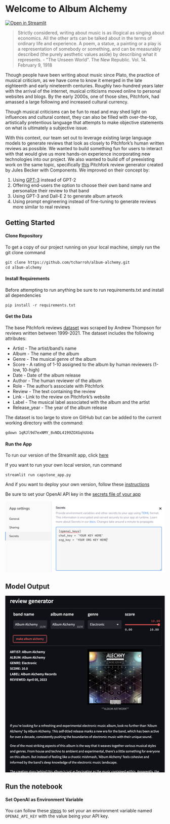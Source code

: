 # Welcome to Album Alchemy
[![Open in Streamlit](https://static.streamlit.io/badges/streamlit_badge_black_white.svg)](https://album-alchemy.streamlit.app/)

<!-- <img width="160" alt="team-logo" src="https://user-images.githubusercontent.com/125633146/219563170-bf5c5073-2114-4cdb-9c51-d86149d96af3.png">
[Image generated using Stable Diffusion] -->

> Strictly considered, writing about music is as illogical as singing about economics. All the other arts can be talked about in the terms of ordinary life and experience. A poem, a statue, a painting or a play is a representation of somebody or something, and can be measurably described (the purely aesthetic values aside) by describing what it represents. - "The Unseen World". The New Republic. Vol. 14. February 9, 1918

Though people have been writing about music since Plato, the practice of musical criticism, as we have come to know it emerged in the late eighteenth and early nineteenth centuries. Roughly two-hundred years later with the arrival of the internet, musical criticisms moved online to personal websites and blogs. By the early 2000s, one of those sites, Pitchfork, had amassed a large following and increased cultural currency.

Though musical criticisms can be fun to read and may shed light on influences and cultural context, they can also be filled with over-the-top, artistically pretentious language that attempts to make objective statements on what is ultimately a subjective issue. 

With this context, our team set out to leverage existing large language models to generate reviews that look as closely to Pitchfork’s human written reviews as possible.  We wanted to build something fun for users to interact with that would give us more hands-on experience incorporating new technologies into our project.  We also wanted to build off of preexisting work on the same topic, specifically [this](https://components.one/documentation/gpt-2-pitchfork-generator-tutorial) Pitchfork review generator created by Jules Becker with Components.  We improved on their concept by:
   1. Using [GPT-3](https://openai.com/blog/chatgpt) instead of GPT-2
   2. Offering end-users the option to choose their own band name and personalize their review to that band
   3. Using GPT-3 and Dall-E 2 to generate album artwork
   4. Using prompt engineering instead of fine-tuning to generate reviews more similar to real reviews

## Getting Started

#### Clone Repository

To get a copy of our project running on your local machine, simply run the git clone command

```
git clone https://github.com/tcharroh/album-alchemy.git
cd album-alchemy
```

#### Install Requirements

Before attempting to run anything be sure to run requirements.txt and install all dependencies

```
pip install -r requirements.txt
```

#### Get the Data

The base Pitchfork reviews [dataset](https://components.one/datasets/pitchfork-reviews-dataset) was scraped by Andrew Thompson for reviews written between 1999-2021. The dataset includes the following attributes:

   - Artist - The artist/band’s name
   - Album	- The name of the album
   - Genre	- The musical genre of the album
   - Score	- A rating of 1-10 assigned to the album by human reviewers (1-low, 10-high)
   - Date - Date of the album release
   - Author	- The human reviewer of the album
   - Role - The author’s associate with Pitchfork 
   - Review - The text containing the review	
   - Link - Link to the review on Pitchfork’s website
   - Label - The musical label associated with the album and the artist
   - Release_year - The year of the album release

The dataset is too large to store on GitHub but can be added to the current working directory with the command:

```
gdown 1qRJl9d7exNMY_8vNDL4199ZOXGqhUU4a
```

#### Run the App

To run our version of the Streamlit app, click [here](https://0-kbo-album-alchemy-capstone-app-0a12n5.streamlit.app/)

If you want to run your own local version, run command

```
streamlit run capstone_app.py
```

And if you want to deploy your own version, follow these [instructions](https://docs.streamlit.io/streamlit-community-cloud/get-started/deploy-an-app)

Be sure to set your OpenAI API key in the [secrets file of your app](https://docs.streamlit.io/streamlit-community-cloud/get-started/deploy-an-app/connect-to-data-sources/secrets-management)

![Secrets](secrets_file_sample.png)


## Model Output

![Sample](sample_aa.png)


## Run the notebook
#### Set OpenAI as Environment Variable
You can follow these [steps](https://www.twilio.com/blog/2017/01/how-to-set-environment-variables.html#:~:text=After%20%24Env%20%2C%20add%20a%20colon,you%20start%20from%20this%20shell.) to set your an environment variable named `OPENAI_API_KEY` with the value being your API key.

<!-- #### Evaluation

To ensure that our model does what we are claiming, we have included a few evaluation metrics.

#### Perplexity

How surprised are we to see these words given GPT-3's training data?  Luckily GPT-3 gives us the likelihood of each word it generates.

#### Degree of Memorization

How many 7-grams are present in the generated output that are also present in GPT-3's training data.  For this exercise, we assume that all of the Pitchfork reviews present in the dataset were also used in the training of GPT-3.  To learn more about the training of GPT-3, [see here](https://www.springboard.com/blog/data-science/machine-learning-gpt-3-open-ai/#:~:text=Common%20Crawl%20corpus%20contains%20petabytes%20of%20data%20collected%20over%208%20years%20of%20web%20crawling.%20The%20corpus%20contains%20raw%20web%20page%20data%2C%20metadata%20extracts%20and%20text%20extracts%20with%20light%20filtering.).

#### Humanness

We ask GPT-3 whether a human has written the review just generated by GPT-3 and with what probability it believes in its answer.

#### Cosine Similarity

A comparison using cosine similarity between a review generated by our model and a real Pitchfork review of the same band name, genre, and score.

### Further Work

Our original plan was to fold in a Stable Diffusion model that would use our generated album review to generate album artwork for our fictional band.  Due to computing and time limitations, we decided to scrap that aspect of this project and focus our efforts on the text generation. 

##### Thanks for checking out our project and playing along!
##### - The Album Alchemy Team -->
